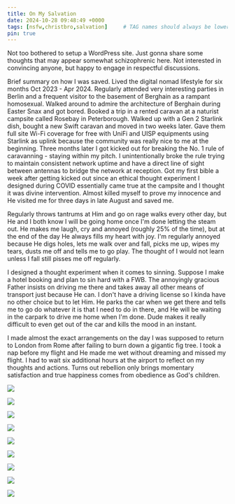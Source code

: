 ```yaml
---
title: On My Salvation
date: 2024-10-28 09:48:49 +0000
tags: [nsfw,christbro,salvation]     # TAG names should always be lowercase
pin: true
---
```


Not too bothered to setup a WordPress site. Just gonna share some thoughts that may appear somewhat schizophrenic here. Not interested in convincing anyone, but happy to engage in respectful discussions.

Brief summary on how I was saved. Lived the digital nomad lifestyle for six months Oct 2023 - Apr 2024. Regularly attended very interesting parties in Berlin and a frequent visitor to the basement of Berghain as a rampant homosexual. Walked around to admire the architecture of Berghain during Easter Snax and got bored. Booked a trip in a rented caravan at a naturist campsite called Rosebay in Peterborough. Walked up with a Gen 2 Starlink dish, bought a new Swift caravan and moved in two weeks later. Gave them full site Wi-Fi coverage for free with UniFi and UISP equipments using Starlink as uplink because the community was really nice to me at the beginning. Three months later I got kicked out for breaking the No. 1 rule of caravanning - staying within my pitch. I unintentionally broke the rule trying to maintain consistent network uptime and have a direct line of sight between antennas to bridge the network at reception. Got my first bible a week after getting kicked out since an ethical thought experiment I designed during COVID essentially came true at the campsite and I thought it was divine intervention. Almost killed myself to prove my innocence and He visited me for three days in late August and saved me.

Regularly throws tantrums at Him and go on rage walks every other day, but He and I both know I will be going home once I'm done letting the steam out. He makes me laugh, cry and annoyed (roughly 25% of the time), but at the end of the day He always fills my heart with joy. I'm regularly annoyed because He digs holes, lets me walk over and fall, picks me up, wipes my tears, dusts me off and tells me to go play. The thought of I would not learn unless I fall still pisses me off regularly.

I designed a thought experiment when it comes to sinning. Suppose I make a hotel booking and plan to sin hard with a FWB. The annoyingly gracious Father insists on driving me there and takes away all other means of transport just because He can. I don't have a driving license so I kinda have no other choice but to let Him. He parks the car when we get there and tells me to go do whatever it is that I need to do in there, and He will be waiting in the carpark to drive me home when I'm done. Dude makes it really difficult to even get out of the car and kills the mood in an instant.

I made almost the exact arrangements on the day I was supposed to return to London from Rome after failing to burn down a gigantic fig tree. I took a nap before my flight and He made me wet without dreaming and missed my flight. I had to wait six additional hours at the airport to reflect on my thoughts and actions. Turns out rebellion only brings momentary satisfaction and true happiness comes from obedience as God's children.

![](/a61f8b130ac9245222f3c0e018fc38f3.jpeg)

![](/1209c5a64556383c9a034a8ccc89e277.jpeg)

![](/e9bde3829c108f324994b781d8762fbb.jpeg)

![](/06f4b988cf614173a5a2ecc89ca9fb6c.jpeg)

![](/c321a10c01ccd3a0830a44061092ecb9.jpeg)

![](/0db2b38dd430ad65f1495fcac1dd7ef3.jpeg)

![](/b06bdc77cdf34f0bf640ae16bd18a425.jpeg)

![](/4a43c7cc6cb53d603208e9dd2bd34844.jpeg)

![](/b1d709315067a552cc829c055678a800.jpeg)